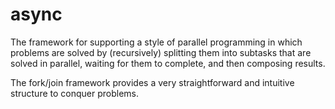 async
=====

 The framework for supporting a style of parallel programming
in which problems are solved by (recursively) splitting them into subtasks
that are solved in parallel, waiting for them to complete,
and then composing results.

 The fork/join framework provides a very straightforward and intuitive structure
to conquer problems.
